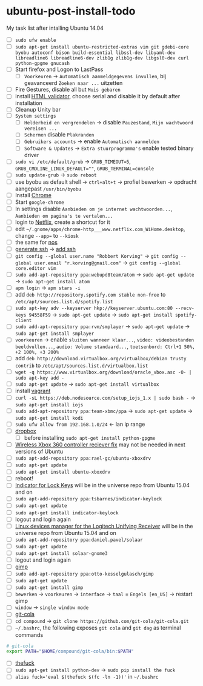 ubuntu-post-install-todo
========================

My task list after intalling Ubuntu 14.04

* [ ] `sudo ufw enable`
* [ ] `sudo apt-get install ubuntu-restricted-extras vim git gdebi-core byobu autoconf bison build-essential libssl-dev libyaml-dev libreadline6 libreadline6-dev zlib1g zlib1g-dev libgsl0-dev curl python-gpgme gnucash`
* [ ] Start firefox and Logon to LastPass
  * [ ] `Voorkeuren` -> `Automatisch aanmeldgegevens invullen`, bij geavanceerd `Zoeken naar ...` uitzetten
 * [ ] Fire Gestures, disable all but `Muis gebaren`
 * [ ] install [HTML validator](http://users.skynet.be/mgueury/mozilla/index.html), choose serial and disable it by default after installation
* [ ] Cleanup Unity bar
* [ ] `System settings`
  * [ ] `Helderheid en vergrendelen` -> disable `Pauzestand`, `Mijn wachtwoord vereisen ...`
  * [ ] `Schermen` disable `Plakranden`
  * [ ] `Gebruikers accounts` -> enable `Automatisch aanmelden`
  * [ ] `Software & Updates` -> `Extra stuurprogramma's` enable tested binary driver
* [ ] `sudo vi /etc/default/grub` -> `GRUB_TIMEOUT=5`, `GRUB_CMDLINE_LINUX_DEFAULT=""`, `GRUB_TERMINAL=console`
* [ ] `sudo update-grub` -> `sudo reboot`
* [ ] use byobu as default shell -> `ctrl+alt+t` -> profiel bewerken -> opdracht aangepast `/usr/bin/byobu`
* [ ] Install [Chrome](https://www.google.nl/chrome/browser/desktop/index.html)
* [ ] Start `google-chrome`
 * [ ] In settings disable `Aanbieden om je internet wachtwoorden...`, `Aanbieden om pagina's te vertalen...`
 * [ ] login to [Netflix](http://www.netflix.com/), create a shortcut for it
 * [ ] edit `~/.gnome/apps/chrome-http___www.netflix.com_WiHome.desktop`, change `--app=` to `--kiosk `
 * [ ] the same for [nos](http://nos.nl/)
* [ ] [generate ssh](https://help.github.com/articles/generating-ssh-keys/) -> [add ssh](https://github.com/settings/ssh)
* [ ] `git config --global user.name "Robbert Korving"` -> `git config --global user.email "r.korving@gmail.com"` -> `git config --global core.editor vim`
* [ ] `sudo add-apt-repository ppa:webupd8team/atom` -> `sudo apt-get update` -> `sudo apt-get install atom`
 * [ ] `apm login` -> `apm stars -i`
* [ ] add `deb http://repository.spotify.com stable non-free` to `/etc/apt/sources.list.d/spotify.list`
 * [ ] `sudo apt-key adv --keyserver hkp://keyserver.ubuntu.com:80 --recv-keys 94558F59` -> `sudo apt-get update` -> `sudo apt-get install spotify-client`
* [ ] `sudo add-apt-repository ppa:rvm/smplayer` -> `sudo apt-get update` -> `sudo apt-get install smplayer`
 * [ ] `voorkeuren` -> enable `sluiten wanneer klaar...`, `video: videobestanden beeldvullen...`, `audio: Volume standaard...`, `toetsenbord: Ctrl+1 50%, +2 100%, +3 200%`
* [ ] add `deb http://download.virtualbox.org/virtualbox/debian trusty contrib` to `/etc/apt/sources.list.d/virtualbox.list`
 * [ ] `wget -q https://www.virtualbox.org/download/oracle_vbox.asc -O- | sudo apt-key add -`
 * [ ] `sudo apt-get update` -> `sudo apt-get install virtualbox`
* [ ] install [vagrant](https://www.vagrantup.com/downloads)
* [ ] `curl -sL https://deb.nodesource.com/setup_iojs_1.x | sudo bash -` -> `sudo apt-get install iojs`
* [ ] `sudo add-apt-repository ppa:team-xbmc/ppa` -> `sudo apt-get update` -> `sudo apt-get install kodi`
 * [ ] `sudo ufw allow from 192.168.1.0/24` <- lan ip range
* [ ] [dropbox](https://www.dropbox.com/downloading?src=index)
  * [ ] before installing `sudo apt-get install python-gpgme`
* [ ] [Wireless Xbox 360 controller reciever fix](http://www.omgubuntu.co.uk/2014/06/ubuntu-xbox-controller-support-xboxdrv-driver) may not be needed in next versions of Ubuntu
 * [ ] `sudo apt-add-repository ppa:rael-gc/ubuntu-xboxdrv`
 * [ ] `sudo apt-get update`
 * [ ] `sudo apt-get install ubuntu-xboxdrv`
 * [ ] reboot!
* [ ] [Indicator for Lock Keys](http://packages.ubuntu.com/search?keywords=indicator-keylock) will be in the universe repo from Ubuntu 15.04 and on
 * [ ] `sudo apt-add-repository ppa:tsbarnes/indicator-keylock`
 * [ ] `sudo apt-get update`
 * [ ] `sudo apt-get install indicator-keylock`
 * [ ] logout and login again
* [ ] [Linux devices manager for the Logitech Unifying Receiver](https://github.com/pwr/Solaar) will be in the universe repo from Ubuntu 15.04 and on
 * [ ] `sudo apt-add-repository ppa:daniel.pavel/solaar`
 * [ ] `sudo apt-get update`
 * [ ] `sudo apt-get install solaar-gnome3`
 * [ ] logout and login again
* [ ] [gimp](http://www.gimp.org/)
 * [ ] `sudo add-apt-repository ppa:otto-kesselgulasch/gimp`
 * [ ] `sudo apt-get update`
 * [ ] `sudo apt-get install gimp`
 * [ ] `bewerken` -> `voorkeuren` -> `interface` -> `taal` = `Engels [en_US]` -> restart gimp
 * [ ] `window` -> `single window mode`
* [ ] [git-cola](https://github.com/git-cola/git-cola)
 * [ ] `cd compound` -> `git clone https://github.com/git-cola/git-cola.git`
 * [ ] `~/.bashrc`, the following exposes `git cola` and `git dag` as terminal commands
 ```bash
 # git-cola
 export PATH="$HOME/compound/git-cola/bin:$PATH"
 ```
 * [ ] [thefuck](https://github.com/nvbn/thefuck)
  * [ ] `sudo apt-get install python-dev` -> `sudo pip install the fuck`
  * [ ] `alias fuck='eval $(thefuck $(fc -ln -1))'` in `~/.bashrc`

